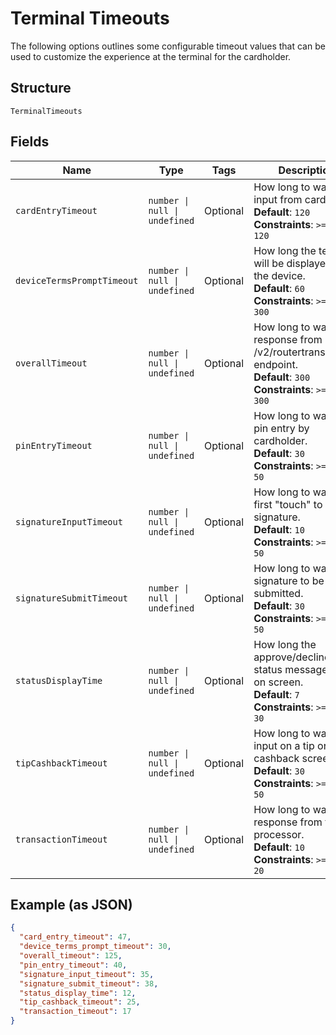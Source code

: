 
# Terminal Timeouts

The following options outlines some configurable timeout values that can be used to customize the experience at the terminal for the cardholder.

## Structure

`TerminalTimeouts`

## Fields

| Name | Type | Tags | Description |
|  --- | --- | --- | --- |
| `cardEntryTimeout` | `number \| null \| undefined` | Optional | How long to wait for input from cardholder.<br>**Default**: `120`<br>**Constraints**: `>= 20`, `<= 120` |
| `deviceTermsPromptTimeout` | `number \| null \| undefined` | Optional | How long the terms will be displayed on the device.<br>**Default**: `60`<br>**Constraints**: `>= 5`, `<= 300` |
| `overallTimeout` | `number \| null \| undefined` | Optional | How long to wait for response from /v2/routertransactions endpoint.<br>**Default**: `300`<br>**Constraints**: `>= 30`, `<= 300` |
| `pinEntryTimeout` | `number \| null \| undefined` | Optional | How long to wait for pin entry by cardholder.<br>**Default**: `30`<br>**Constraints**: `>= 20`, `<= 50` |
| `signatureInputTimeout` | `number \| null \| undefined` | Optional | How long to wait for first "touch" to signature.<br>**Default**: `10`<br>**Constraints**: `>= 10`, `<= 50` |
| `signatureSubmitTimeout` | `number \| null \| undefined` | Optional | How long to wait for signature to be submitted.<br>**Default**: `30`<br>**Constraints**: `>= 20`, `<= 50` |
| `statusDisplayTime` | `number \| null \| undefined` | Optional | How long the approve/decline status message stays on screen.<br>**Default**: `7`<br>**Constraints**: `>= 1`, `<= 30` |
| `tipCashbackTimeout` | `number \| null \| undefined` | Optional | How long to wait for input on a tip or cashback screen.<br>**Default**: `30`<br>**Constraints**: `>= 20`, `<= 50` |
| `transactionTimeout` | `number \| null \| undefined` | Optional | How long to wait for response from the processor.<br>**Default**: `10`<br>**Constraints**: `>= 10`, `<= 20` |

## Example (as JSON)

```json
{
  "card_entry_timeout": 47,
  "device_terms_prompt_timeout": 30,
  "overall_timeout": 125,
  "pin_entry_timeout": 40,
  "signature_input_timeout": 35,
  "signature_submit_timeout": 38,
  "status_display_time": 12,
  "tip_cashback_timeout": 25,
  "transaction_timeout": 17
}
```

